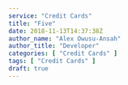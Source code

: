 ```yaml
---
service: "Credit Cards"
title: "Five"
date: 2018-11-13T14:37:38Z
author_name: "Alex Owusu-Ansah"
author_title: "Developer"
categories: [ "Credit Cards" ]
tags: [ "Credit Cards" ]
draft: true
---
```

